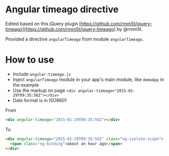 Angular timeago directive
=========================

Edited based on this jQuery plugin [https://github.com/rmm5t/jquery-timeago](https://github.com/rmm5t/jquery-timeago) by @rmm5t.

Provided a directive `angularTimeago` from module `angularTimeago`.

# How to use

* Include `angular-timeago.js`
* Inject `angularTimeago` module in your app's main module, like `demoApp` in the example
* Use the markup on page `<div angular-timeago="2015-01-29T09:35:56Z"></div>`
* Date format is in ISO8601


From
```html
<div angular-timeago="2015-01-29T09:35:56Z"></div>
```
To
```html
<div angular-timeago="2015-01-29T09:35:56Z" class="ng-isolate-scope">
  <span class="ng-binding">about an hour ago</span>
</div>
```
